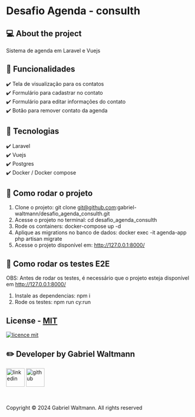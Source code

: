 # Desafio Agenda - consulth

## 💻 About the project
Sistema de agenda em Laravel e Vuejs

## 🔨 Funcionalidades
✔️ Tela de visualização para os contatos <br>
✔️ Formulário para cadastrar no contato <br>
✔️ Formulário para editar informações do contato <br>
✔️ Botão para remover contato da agenda <br>

## 🔧 Tecnologias
✔️ Laravel <br>
✔️ Vuejs <br>
✔️ Postgres <br>
✔️ Docker / Docker compose <br>

## 🚀 Como rodar o projeto
1. Clone o projeto: git clone git@github.com:gabriel-waltmann/desafio_agenda_consulth.git
2. Acesse o projeto no terminal: cd desafio_agenda_consulth
3. Rode os containers: docker-compose up -d
4. Aplique as migrations no banco de dados: docker exec -it agenda-app php artisan migrate
5. Acesse o projeto disponível em: http://127.0.0.1:8000/ 

## 🧪 Como rodar os testes E2E
OBS: Antes de rodar os testes, é necessário que o projeto esteja disponível em http://127.0.0.1:8000/ 
1. Instale as dependencias: npm i
2. Rode os testes: npm run cy:run

## License - [MIT](./LICENSE)
[![licence mit](https://img.shields.io/badge/licence-MIT-blue.svg)](./LICENSE)

## ✏️ Developer by Gabriel Waltmann
[<img src="https://img.icons8.com/color/512/linkedin-2.png" alt="linkedin" height="50"></a>](https://www.linkedin.com/in/gabrielwaltmann/)
[<img src="https://avatars.githubusercontent.com/u/9919?v=4" alt="github" height="50">](https://github.com/gabrielwaltmann)

<br/>

Copyright © 2024 Gabriel Waltmann. All rights reserved 
